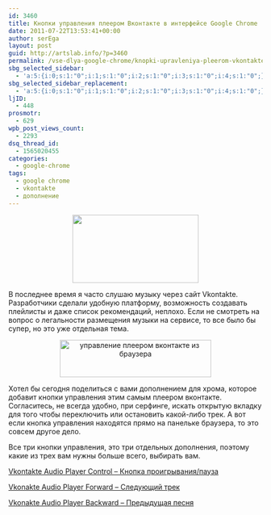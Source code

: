 ```yaml
---
id: 3460
title: Кнопки управления плеером Вконтакте в интерфейсе Google Chrome
date: 2011-07-22T13:53:41+00:00
author: serEga
layout: post
guid: http://artslab.info/?p=3460
permalink: /vse-dlya-google-chrome/knopki-upravleniya-pleerom-vkontakte-v-interfejse-google-chrome/
sbg_selected_sidebar:
  - 'a:5:{i:0;s:1:"0";i:1;s:1:"0";i:2;s:1:"0";i:3;s:1:"0";i:4;s:1:"0";}'
sbg_selected_sidebar_replacement:
  - 'a:5:{i:0;s:1:"0";i:1;s:1:"0";i:2;s:1:"0";i:3;s:1:"0";i:4;s:1:"0";}'
ljID:
  - 448
prosmotr:
  - 629
wpb_post_views_count:
  - 2293
dsq_thread_id:
  - 1565020455
categories:
  - google-chrome
tags:
  - google chrome
  - vkontakte
  - дополнение
---
```

<center>
  <img src="{{site.img_cdn}}/vkonakte_player_in_chrome2.jpg" alt="" title="vkonakte_player_in_chrome2" width="250" height="135" class="alignnone size-full wp-image-3463" />
</center>

В последнее время я часто слушаю музыку через сайт Vkontakte. Разработчики сделали удобную платформу, возможность создавать плейлисты и даже список рекомендаций, неплохо. Если не смотреть на вопрос о легальности размещения музыки на сервисе, то все было бы супер, но это уже отдельная тема.

<center>
  <a href="{{site.img_cdn}}/vkonakte_player_in_chrome.jpg"><img class="alignnone size-medium wp-image-3464" title="vkonakte_player_in_chrome" src="{{site.img_cdn}}/vkonakte_player_in_chrome-300x74.jpg" alt="управление плеером вконтакте из браузера" width="300" height="74" srcset="{{site.img_cdn}}/vkonakte_player_in_chrome-300x74.jpg 300w, {{site.img_cdn}}/vkonakte_player_in_chrome-1024x252.jpg 1024w, {{site.img_cdn}}/vkonakte_player_in_chrome.jpg 1179w" sizes="(max-width: 300px) 100vw, 300px" /></a>
</center>

Хотел бы сегодня поделиться с вами дополнением для хрома, которое добавит кнопки управления этим самым плеером вконтакте. Согласитесь, не всегда удобно, при серфинге, искать открытую вкладку для того чтобы переключить или остановить какой-либо трек. А вот если кнопка управления находятся прямо на панельке браузера, то это совсем другое дело.

Все три кнопки управления, это три отдельных дополнения, поэтому какие из трех вам нужны больше всего, выбирать вам.

[Vkontakte Audio Player Control &#8211; Кнопка проигрывания/пауза](https://chrome.google.com/webstore/detail/ilipmffknkalgkjencopccjjdnodfcei#)

[Vkonakte Audio Player Forward &#8211; Следующий трек](https://chrome.google.com/webstore/detail/bdbcaealiibpdddkfaaledhfeibfpbmg?ct=author)

[Vkonakte Audio Player Backward &#8211; Предыдущая песня](https://chrome.google.com/webstore/detail/cfnppdcdacekfiibgfgbgfkpfjefkcph)